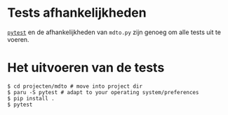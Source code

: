 # Tests afhankelijkheden

[`pytest`](https://pypi.org/project/pytest/) en de afhankelijkheden van `mdto.py` zijn genoeg om alle tests uit te voeren.

# Het uitvoeren van de tests

``` shellsession
$ cd projecten/mdto # move into project dir
$ paru -S pytest # adapt to your operating system/preferences
$ pip install .
$ pytest
```
